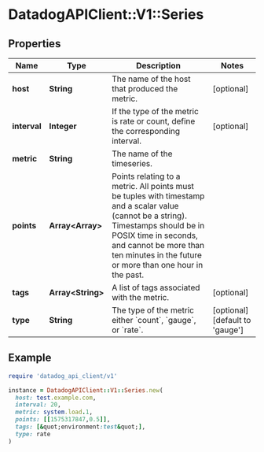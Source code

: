 # DatadogAPIClient::V1::Series

## Properties

| Name | Type | Description | Notes |
| ---- | ---- | ----------- | ----- |
| **host** | **String** | The name of the host that produced the metric. | [optional] |
| **interval** | **Integer** | If the type of the metric is rate or count, define the corresponding interval. | [optional] |
| **metric** | **String** | The name of the timeseries. |  |
| **points** | **Array&lt;Array&gt;** | Points relating to a metric. All points must be tuples with timestamp and a scalar value (cannot be a string). Timestamps should be in POSIX time in seconds, and cannot be more than ten minutes in the future or more than one hour in the past. |  |
| **tags** | **Array&lt;String&gt;** | A list of tags associated with the metric. | [optional] |
| **type** | **String** | The type of the metric either &#x60;count&#x60;, &#x60;gauge&#x60;, or &#x60;rate&#x60;. | [optional][default to &#39;gauge&#39;] |

## Example

```ruby
require 'datadog_api_client/v1'

instance = DatadogAPIClient::V1::Series.new(
  host: test.example.com,
  interval: 20,
  metric: system.load.1,
  points: [[1575317847,0.5]],
  tags: [&quot;environment:test&quot;],
  type: rate
)
```

